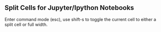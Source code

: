 ## Split Cells for Jupyter/Ipython Notebooks

Enter command mode (esc), use shift-s to toggle the current cell to either a split cell or full width.

